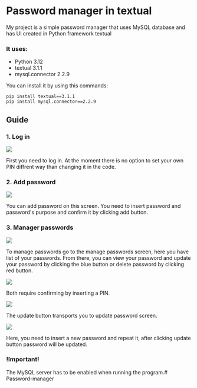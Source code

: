 # Password manager in textual

My project is a simple password manager that uses MySQL database and has UI created in Python framework textual

### It uses:
* Python 3.12
* textual 3.1.1
* mysql.connector 2.2.9

You can install it by using this commands:

```
pip install textual==3.1.1
pip install mysql.connector==2.2.9
```

## Guide
### 1. Log in
<img src="https://i.postimg.cc/h48QWjgY/login.png">

First you need to log in. At the moment there is no option to set your own PIN diffrent way than changing it in the code.

### 2. Add password

<img src="https://i.postimg.cc/kgydq0Dq/add.png">

You can add password on this screen. You need to insert password and password's purpose and confirm it by clicking add button.

### 3. Manager passwords

<img src="https://i.postimg.cc/90TQpLb0/manage.png">

To manage passwords go to the manage passwords screen, here you have list of your passwords. From there, you can view your password and update your password by clicking the blue button or delete password by clicking red button. 

<img src="https://i.postimg.cc/02BVmZ3D/ask.png">

Both require confirming by inserting a PIN.

<img src="https://i.postimg.cc/85ZRGzgM/select.png">

The update button transports you to update password screen.

<img src="https://i.postimg.cc/gJ7x4XPS/update.png">

Here, you need to insert a new password and repeat it, after clicking update button password will be updated.

### !Important!

The MySQL server has to be enabled when running the program.#   P a s s w o r d - m a n a g e r  
 
